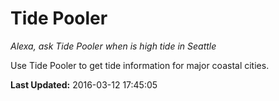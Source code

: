 # Tide Pooler
*Alexa, ask Tide Pooler when is high tide in Seattle*

Use Tide Pooler to get tide information for major coastal cities.

**Last Updated:** 2016-03-12 17:45:05